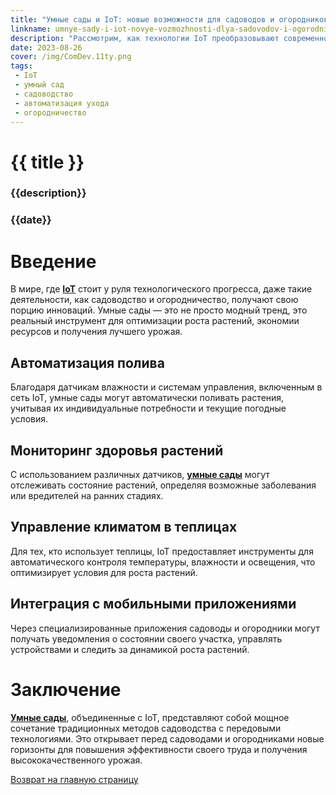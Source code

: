 ```yaml
---
title: "Умные сады и IoT: новые возможности для садоводов и огородников"
linkname: umnye-sady-i-iot-novye-vozmozhnosti-dlya-sadovodov-i-ogorodnikov
description: "Рассмотрим, как технологии IoT преобразовывают современное садоводство и огородничество, предоставляя инновационные инструменты для улучшения урожая и удобства."
date: 2023-08-26
cover: /img/ComDev.11ty.png
tags:
 - IoT
 - умный сад
 - садоводство
 - автоматизация ухода
 - огородничество
---
```


# {{ title }}
### {{description}}
### {{date}}

# Введение

В мире, где **[IoT](/)** стоит у руля технологического прогресса, даже такие деятельности, как садоводство и огородничество, получают свою порцию инноваций. Умные сады — это не просто модный тренд, это реальный инструмент для оптимизации роста растений, экономии ресурсов и получения лучшего урожая.

## Автоматизация полива

Благодаря датчикам влажности и системам управления, включенным в сеть IoT, умные сады могут автоматически поливать растения, учитывая их индивидуальные потребности и текущие погодные условия.

## Мониторинг здоровья растений

С использованием различных датчиков, **[умные сады](/)** могут отслеживать состояние растений, определяя возможные заболевания или вредителей на ранних стадиях.

## Управление климатом в теплицах

Для тех, кто использует теплицы, IoT предоставляет инструменты для автоматического контроля температуры, влажности и освещения, что оптимизирует условия для роста растений.

## Интеграция с мобильными приложениями

Через специализированные приложения садоводы и огородники могут получать уведомления о состоянии своего участка, управлять устройствами и следить за динамикой роста растений.

# Заключение

**[Умные сады](/)**, объединенные с IoT, представляют собой мощное сочетание традиционных методов садоводства с передовыми технологиями. Это открывает перед садоводами и огородниками новые горизонты для повышения эффективности своего труда и получения высококачественного урожая.

[Возврат на главную страницу](/)
